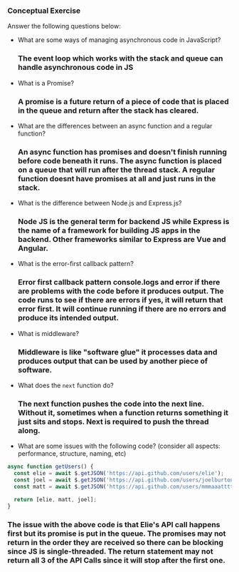 ### Conceptual Exercise

Answer the following questions below:

- What are some ways of managing asynchronous code in JavaScript?
  ### The event loop which works with the stack and queue can handle asynchronous code in JS

- What is a Promise?
  ### A promise is a future return of a piece of code that is placed in the queue and return after the stack has cleared.

- What are the differences between an async function and a regular function?
  ### An async function has promises and doesn't finish running before code beneath it runs. The async function is placed on a queue that will run after the thread stack. A regular function doesnt have promises at all and just runs in the stack.

- What is the difference between Node.js and Express.js?
  ### Node JS is the general term for backend JS while Express is the name of a framework for building JS apps in the backend. Other frameworks similar to Express are Vue and Angular.

- What is the error-first callback pattern?
  ### Error first callback pattern console.logs and error if there are problems with the code before it produces output. The code runs to see if there are errors if yes, it will return that error first. It will continue running if there are no errors and produce its intended output.

- What is middleware?
  ### Middleware is like "software glue" it processes data and produces output that can be used by another piece of software. 

- What does the `next` function do?
  ### The next function pushes the code into the next line. Without it, sometimes when a function returns something it just sits and stops. Next is required to push the thread along.

- What are some issues with the following code? (consider all aspects: performance, structure, naming, etc)

```js
async function getUsers() {
  const elie = await $.getJSON('https://api.github.com/users/elie');
  const joel = await $.getJSON('https://api.github.com/users/joelburton');
  const matt = await $.getJSON('https://api.github.com/users/mmmaaatttttt');

  return [elie, matt, joel];
}
```
### The issue with the above code is that Elie's API call happens first but its promise is put in the queue. The promises may not return in the order they are received so there can be blocking since JS is single-threaded. The return statement may not return all 3 of the API Calls since it will stop after the first one.
